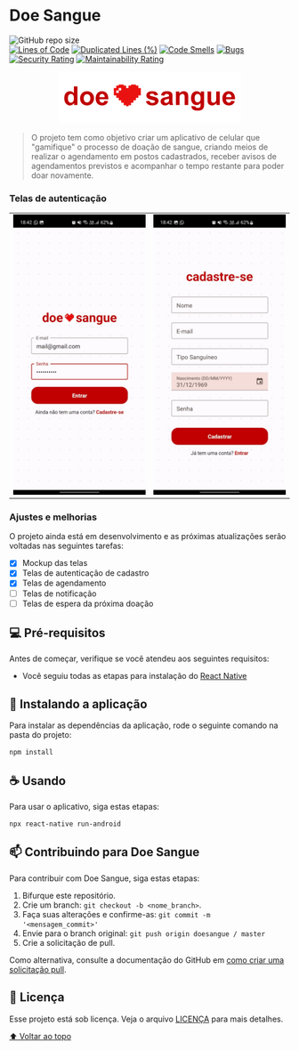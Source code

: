 # Doe Sangue

![GitHub repo size](https://img.shields.io/github/repo-size/kalebzmm/doesangue?style=for-the-badge)
<br/>
[![Lines of Code](https://sonarcloud.io/api/project_badges/measure?project=kalebzmm_doesangue&metric=ncloc)](https://sonarcloud.io/summary/new_code?id=kalebzmm_doesangue)
[![Duplicated Lines (%)](https://sonarcloud.io/api/project_badges/measure?project=kalebzmm_doesangue&metric=duplicated_lines_density)](https://sonarcloud.io/summary/new_code?id=kalebzmm_doesangue)
[![Code Smells](https://sonarcloud.io/api/project_badges/measure?project=kalebzmm_doesangue&metric=code_smells)](https://sonarcloud.io/summary/new_code?id=kalebzmm_doesangue)
[![Bugs](https://sonarcloud.io/api/project_badges/measure?project=kalebzmm_doesangue&metric=bugs)](https://sonarcloud.io/summary/new_code?id=kalebzmm_doesangue)
[![Security Rating](https://sonarcloud.io/api/project_badges/measure?project=kalebzmm_doesangue&metric=security_rating)](https://sonarcloud.io/summary/new_code?id=kalebzmm_doesangue)
[![Maintainability Rating](https://sonarcloud.io/api/project_badges/measure?project=kalebzmm_doesangue&metric=sqale_rating)](https://sonarcloud.io/summary/new_code?id=kalebzmm_doesangue)

<div align="center">
    <img src="logo.png" alt="Logo do projeto">
</div>

> O projeto tem como objetivo criar um aplicativo de celular que "gamifique" o processo de doação de sangue, criando meios de realizar o agendamento em postos cadastrados, receber avisos de agendamentos previstos e acompanhar o tempo restante para poder doar novamente.

### Telas de autenticação
<table>
    <tr>
        <td>
            <img src="./screen_1.jpeg">
        </td>
        <td>
            <img src="./screen_2.jpeg">
        </td>
    </tr>
</table>

### Ajustes e melhorias

O projeto ainda está em desenvolvimento e as próximas atualizações serão voltadas nas seguintes tarefas:

- [X] Mockup das telas
- [X] Telas de autenticação de cadastro
- [X] Telas de agendamento 
- [ ] Telas de notificação
- [ ] Telas de espera da próxima doação

## 💻 Pré-requisitos

Antes de começar, verifique se você atendeu aos seguintes requisitos:
* Você seguiu todas as etapas para instalação do [React Native](https://reactnative.dev/docs/environment-setup)

## 🚀 Instalando a aplicação

Para instalar as dependências da aplicação, rode o seguinte comando na pasta do projeto:

```
npm install
```

## ☕ Usando

Para usar o aplicativo, siga estas etapas:

```
npx react-native run-android
```

## 📫 Contribuindo para Doe Sangue
Para contribuir com Doe Sangue, siga estas etapas:

1. Bifurque este repositório.
2. Crie um branch: `git checkout -b <nome_branch>`.
3. Faça suas alterações e confirme-as: `git commit -m '<mensagem_commit>'`
4. Envie para o branch original: `git push origin doesangue / master`
5. Crie a solicitação de pull.

Como alternativa, consulte a documentação do GitHub em [como criar uma solicitação pull](https://help.github.com/en/github/collaborating-with-issues-and-pull-requests/creating-a-pull-request).

## 📝 Licença

Esse projeto está sob licença. Veja o arquivo [LICENÇA](LICENSE.md) para mais detalhes.

[⬆ Voltar ao topo](#DoeSangue)<br>
